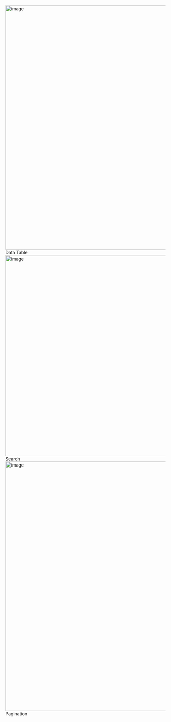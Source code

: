 <img width="915" height="766" alt="image" src="https://github.com/user-attachments/assets/49a5ae62-684e-4e17-8bed-b91e6b87901d" />
Data Table


<img width="816" height="629" alt="image" src="https://github.com/user-attachments/assets/7ac3156f-4ed8-431e-afd2-f38a4553b108" />
Search


<img width="738" height="781" alt="image" src="https://github.com/user-attachments/assets/e566ae31-be54-4e5b-8d53-970c714e6af9" />
Pagination


